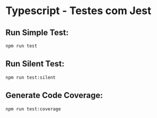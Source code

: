 # Typescript - Testes com Jest

## Run Simple Test:

```
npm run test
```

## Run Silent Test:

```
npm run test:silent
```

## Generate Code Coverage:
```
npm run test:coverage
```
